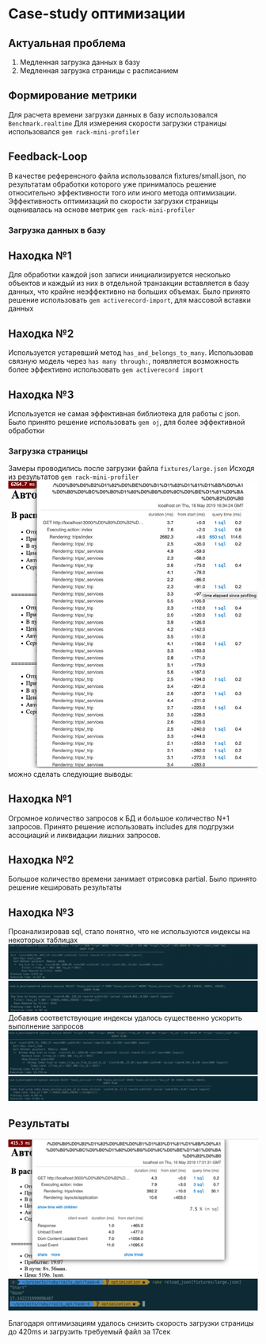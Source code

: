 # Case-study оптимизации

## Актуальная проблема
1. Медленная загрузка данных в базу
2. Медленная загрузка страницы с расписанием

## Формирование метрики
Для расчета времени загрузки данных в базу использовался ```Benchmark.realtime```
Для измерения скорости загрузки страницы использовался ```gem rack-mini-profiler```

## Feedback-Loop
В качестве референсного файла использовался fixtures/small.json, по результатам обработки которого уже принималось решение относительно эффективности того или иного метода оптимизации.
Эффективность оптимизаций по скорости загрузки страницы оценивалась на основе метрик ```gem rack-mini-profiler```

### Загрузка данных в базу
## Находка №1
Для обработки каждой json записи инициализируется несколько объектов и каждый из них в отдельной транзакции вставляется в базу данных, что крайне неэффективно на больших объемах. Было принято решение использовать ```gem activerecord-import```, для массовой вставки данных

## Находка №2
Используется устаревший метод ```has_and_belongs_to_many```. Использовав связную модель через ```has many through:```, появляется возможность более эффективно использовать ```gem activerecord import```

## Находка №3
Используется не самая эффективная библиотека для работы с json. Было принято решение использовать ```gem oj```, для более эффективной обработки

### Загрузка стрaницы
Замеры проводились после загрузки файла ```fixtures/large.json```
Исходя из результатов ```gem rack-mini-profiler``` ![miniprofiler-before](images/miniprofiler-before.png) можно сделать следующие выводы:

## Находка №1
Огромное количество запросов к БД и большое количество N+1 запросов. Принято решение использовать includes для подгрузки ассоциаций и ликвидации лишних запросов.

## Находка №2
Большое количество времени занимает отрисовка partial. Было принято решение кешировать результаты

## Находка №3
Проанализировав sql, стало понятно, что не используются индексы на некоторых таблицах
![table-1](images/table1.png)
![table-2](images/table2.png)
Добавив соответствующие индексы удалось существенно ускорить выполнение запросов
![table-1 after](images/table1-after.png)
![table-2 after](images/table2-after.png)

## Результаты
![miniprofiler after](images/miniprofiler-after.png)
![db load](images/db-load.png)

Благодаря оптимизациям удалось снизить скорость загрузки страницы до 420ms и загрузить требуемый файл за 17сек
